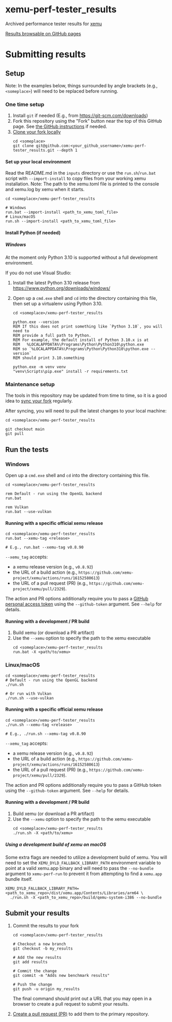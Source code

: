 xemu-perf-tester_results
===

Archived performance tester results for [xemu](https://xemu.app)

[Results browsable on GitHub pages](https://abaire.github.io/xemu-perf-tester_results/)

# Submitting results

## Setup

Note: In the examples below, things surrounded by angle brackets (e.g.,
`<someplace>`) will need to be replaced before running.

### One time setup

1. Install `git` if needed (E.g., from https://git-scm.com/downloads)
1. Fork this repository using the "Fork" button near the top of this GitHub
   page.
   See [the GitHub instructions](https://docs.github.com/en/pull-requests/collaborating-with-pull-requests/working-with-forks/fork-a-repo)
   if needed.
1. [Clone your fork locally](https://docs.github.com/en/pull-requests/collaborating-with-pull-requests/working-with-forks/fork-a-repo#cloning-your-forked-repository)
    ```shell
   cd <someplace>
   git clone git@github.com:<your_github_username>/xemu-perf-tester_results.git --depth 1
    ```

#### Set up your local environment

Read the README.md in the `inputs` directory or use the `run.sh`/`run.bat`
script with `--import-install` to copy files from your working xemu
installation. Note: The path to the xemu.toml file is printed to the console and
xemu.log by xemu when it starts.

```shell
cd <someplace>/xemu-perf-tester_results

# Windows
run.bat --import-install <path_to_xemu_toml_file>
# Linux/macOS
run.sh --import-install <path_to_xemu_toml_file>
```

#### Install Python (if needed)

##### Windows

At the moment only Python 3.10 is supported without a full development
environment.

If you do not use Visual Studio:

1. Install the latest Python 3.10 release
   from https://www.python.org/downloads/windows/
2. Open up a `cmd.exe` shell and `cd` into the directory containing this file,
   then set up a virtualenv using Python 3.10.

   ```shell
   cd <someplace>/xemu-perf-tester_results
   
   python.exe --version
   REM If this does not print something like `Python 3.10`, you will need to
   REM provide a full path to Python. 
   REM For example, the default install of Python 3.10.x is at 
   REM   %LOCALAPPDATA%\Programs\Python\Python310\python.exe
   REM so `%LOCALAPPDATA%\Programs\Python\Python310\python.exe --version`
   REM should print 3.10.something
   
   python.exe -m venv venv
   "venv\Scripts\pip.exe" install -r requirements.txt
   ````

### Maintenance setup

The tools in this repository may be updated from time to time, so it is a good idea to 
[sync your fork](https://docs.github.com/en/pull-requests/collaborating-with-pull-requests/working-with-forks/syncing-a-fork)
regularly.

After syncing, you will need to pull the latest changes to your local machine:

```shell
cd <someplace>/xemu-perf-tester_results

git checkout main
git pull
```

## Run the tests

### Windows

Open up a `cmd.exe` shell and `cd` into the directory containing this file.

```shell
cd <someplace>/xemu-perf-tester_results

rem Default - run using the OpenGL backend
run.bat

rem Vulkan
run.bat --use-vulkan
```

#### Running with a specific official xemu release

```shell
cd <someplace>/xemu-perf-tester_results
run.bat --xemu-tag <release>

# E.g., run.bat --xemu-tag v0.8.90
```

`--xemu_tag` accepts:

- a xemu release version (e.g., `v0.8.92`)
- the URL of a build action (e.g.,
  `https://github.com/xemu-project/xemu/actions/runs/16152580613`)
- the URL of a pull request (PR) (e.g.,
  `https://github.com/xemu-project/xemu/pull/2329`).

The action and PR options additionally require you to pass a 
[GitHub personal access token](https://docs.github.com/en/authentication/keeping-your-account-and-data-secure/managing-your-personal-access-tokens#creating-a-fine-grained-personal-access-token) 
using the `--github-token` argument. See `--help` for details.

#### Running with a development / PR build

1. Build xemu (or download a PR artifact)
1. Use the `--xemu` option to specify the path to the xemu executable
    ```shell
    cd <someplace>/xemu-perf-tester_results
    run.bat -X <path/to/xemu>
    ```

### Linux/macOS

```shell
cd <someplace>/xemu-perf-tester_results
# Default - run using the OpenGL backend
./run.sh

# Or run with Vulkan
./run.sh --use-vulkan
```

#### Running with a specific official xemu release

```shell
cd <someplace>/xemu-perf-tester_results
./run.sh --xemu-tag <release>

# E.g., ./run.sh --xemu-tag v0.8.90
```

`--xemu_tag` accepts:

- a xemu release version (e.g., `v0.8.92`)
- the URL of a build action (e.g.,
  `https://github.com/xemu-project/xemu/actions/runs/16152580613`)
- the URL of a pull request (PR) (e.g.,
  `https://github.com/xemu-project/xemu/pull/2329`).

The action and PR options additionally require you to pass a GitHub token using
the `--github-token` argument. See `--help` for details.

#### Running with a development / PR build

1. Build xemu (or download a PR artifact)
1. Use the `--xemu` option to specify the path to the xemu executable
    ```shell
    cd <someplace>/xemu-perf-tester_results
    ./run.sh -X <path/to/xemu>
    ```

##### Using a development build of xemu on macOS

Some extra flags are needed to utilize a development build of xemu. You will
need to set the `XEMU_DYLD_FALLBACK_LIBRARY_PATH` environment variable to point
at a valid xemu.app binary and will need to pass the `--no-bundle` argument to
`xemu-perf-run` to prevent it from attempting to find a `xemu.app` bundle
itself.

```shell
XEMU_DYLD_FALLBACK_LIBRARY_PATH=<path_to_xemu_repo>/dist/xemu.app/Contents/Libraries/arm64 \
  ./run.sh -X <path_to_xemu_repo>/build/qemu-system-i386 --no-bundle
```

## Submit your results

1. Commit the results to your fork
   ```shell
   cd <someplace>/xemu-perf-tester_results
   
   # Checkout a new branch
   git checkout -b my_results
   
   # Add the new results
   git add results
   
   # Commit the change
   git commit -m "Adds new benchmark results"
   
   # Push the change
   git push -u origin my_results
   ```

   The final command should print out a URL that you may open in a browser to
   create a pull request to submit your results.
1. [Create a pull request (PR)](https://docs.github.com/en/pull-requests/collaborating-with-pull-requests/proposing-changes-to-your-work-with-pull-requests/creating-a-pull-request-from-a-fork)
   to add them to the primary repository.
